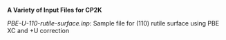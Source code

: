 **A Variety of Input Files for CP2K**

*PBE-U-110-rutile-surface.inp*: Sample file for (110) rutile surface using PBE XC and +U correction
